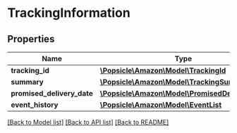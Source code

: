 # TrackingInformation

## Properties
Name | Type | Description | Notes
------------ | ------------- | ------------- | -------------
**tracking_id** | [**\Popsicle\Amazon\Model\TrackingId**](TrackingId.md) |  | 
**summary** | [**\Popsicle\Amazon\Model\TrackingSummary**](TrackingSummary.md) |  | 
**promised_delivery_date** | [**\Popsicle\Amazon\Model\PromisedDeliveryDate**](PromisedDeliveryDate.md) |  | 
**event_history** | [**\Popsicle\Amazon\Model\EventList**](EventList.md) |  | 

[[Back to Model list]](../../README.md#documentation-for-models) [[Back to API list]](../../README.md#documentation-for-api-endpoints) [[Back to README]](../../README.md)

